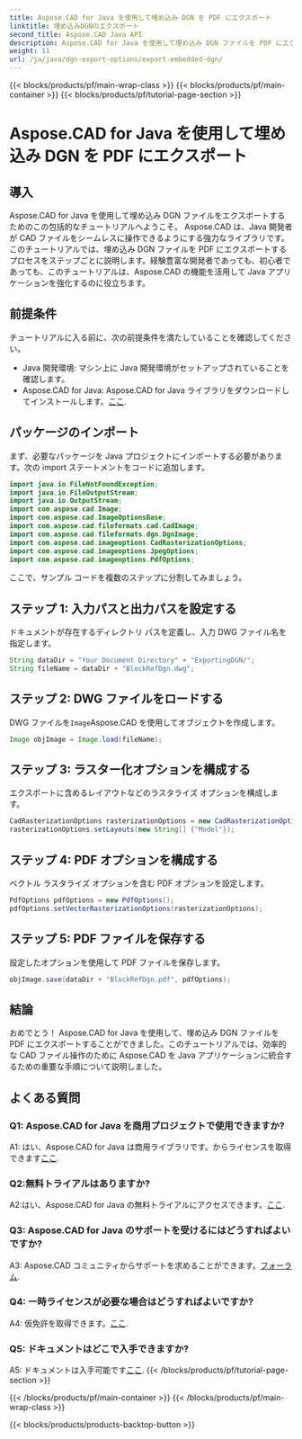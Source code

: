 ```yaml
---
title: Aspose.CAD for Java を使用して埋め込み DGN を PDF にエクスポート
linktitle: 埋め込みDGNのエクスポート
second_title: Aspose.CAD Java API
description: Aspose.CAD for Java を使用して埋め込み DGN ファイルを PDF にエクスポートするためのステップバイステップ ガイドをご覧ください。シームレスな CAD ファイル操作により Java アプリケーションを強化します。
weight: 11
url: /ja/java/dgn-export-options/export-embedded-dgn/
---
```


{{< blocks/products/pf/main-wrap-class >}}
{{< blocks/products/pf/main-container >}}
{{< blocks/products/pf/tutorial-page-section >}}

# Aspose.CAD for Java を使用して埋め込み DGN を PDF にエクスポート

## 導入

Aspose.CAD for Java を使用して埋め込み DGN ファイルをエクスポートするためのこの包括的なチュートリアルへようこそ。 Aspose.CAD は、Java 開発者が CAD ファイルをシームレスに操作できるようにする強力なライブラリです。このチュートリアルでは、埋め込み DGN ファイルを PDF にエクスポートするプロセスをステップごとに説明します。経験豊富な開発者であっても、初心者であっても、このチュートリアルは、Aspose.CAD の機能を活用して Java アプリケーションを強化するのに役立ちます。

## 前提条件

チュートリアルに入る前に、次の前提条件を満たしていることを確認してください。
- Java 開発環境: マシン上に Java 開発環境がセットアップされていることを確認します。
-  Aspose.CAD for Java: Aspose.CAD for Java ライブラリをダウンロードしてインストールします。[ここ](https://releases.aspose.com/cad/java/).

## パッケージのインポート

まず、必要なパッケージを Java プロジェクトにインポートする必要があります。次の import ステートメントをコードに追加します。

```java
import java.io.FileNotFoundException;
import java.io.FileOutputStream;
import java.io.OutputStream;
import com.aspose.cad.Image;
import com.aspose.cad.ImageOptionsBase;
import com.aspose.cad.fileformats.cad.CadImage;
import com.aspose.cad.fileformats.dgn.DgnImage;
import com.aspose.cad.imageoptions.CadRasterizationOptions;
import com.aspose.cad.imageoptions.JpegOptions;
import com.aspose.cad.imageoptions.PdfOptions;
```

ここで、サンプル コードを複数のステップに分割してみましょう。

## ステップ 1: 入力パスと出力パスを設定する

ドキュメントが存在するディレクトリ パスを定義し、入力 DWG ファイル名を指定します。

```java
String dataDir = "Your Document Directory" + "ExportingDGN/";
String fileName = dataDir + "BlockRefDgn.dwg";
```

## ステップ 2: DWG ファイルをロードする

 DWG ファイルを`Image`Aspose.CAD を使用してオブジェクトを作成します。

```java
Image objImage = Image.load(fileName);
```

## ステップ 3: ラスター化オプションを構成する

エクスポートに含めるレイアウトなどのラスタライズ オプションを構成します。

```java
CadRasterizationOptions rasterizationOptions = new CadRasterizationOptions();
rasterizationOptions.setLayouts(new String[] {"Model"});
```

## ステップ 4: PDF オプションを構成する

ベクトル ラスタライズ オプションを含む PDF オプションを設定します。

```java
PdfOptions pdfOptions = new PdfOptions();
pdfOptions.setVectorRasterizationOptions(rasterizationOptions);
```

## ステップ 5: PDF ファイルを保存する

設定したオプションを使用して PDF ファイルを保存します。
```java
objImage.save(dataDir + "BlockRefDgn.pdf", pdfOptions);
```

## 結論

おめでとう！ Aspose.CAD for Java を使用して、埋め込み DGN ファイルを PDF にエクスポートすることができました。このチュートリアルでは、効率的な CAD ファイル操作のために Aspose.CAD を Java アプリケーションに統合するための重要な手順について説明しました。

## よくある質問

### Q1: Aspose.CAD for Java を商用プロジェクトで使用できますか?

 A1: はい、Aspose.CAD for Java は商用ライブラリです。からライセンスを取得できます[ここ](https://purchase.aspose.com/buy).

### Q2:無料トライアルはありますか?

 A2:はい、Aspose.CAD for Java の無料トライアルにアクセスできます。[ここ](https://releases.aspose.com/).

### Q3: Aspose.CAD for Java のサポートを受けるにはどうすればよいですか?

A3: Aspose.CAD コミュニティからサポートを求めることができます。[フォーラム](https://forum.aspose.com/c/cad/19).

### Q4: 一時ライセンスが必要な場合はどうすればよいですか?

 A4: 仮免許を取得できます。[ここ](https://purchase.aspose.com/temporary-license/).

### Q5: ドキュメントはどこで入手できますか?

 A5: ドキュメントは入手可能です[ここ](https://reference.aspose.com/cad/java/).
{{< /blocks/products/pf/tutorial-page-section >}}

{{< /blocks/products/pf/main-container >}}
{{< /blocks/products/pf/main-wrap-class >}}

{{< blocks/products/products-backtop-button >}}
